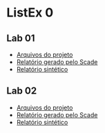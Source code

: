 # ListEx 0


## Lab 01

- <a download href="landing_gear.zip">Arquivos do projeto</a>
- <a download href="LandingGear.pdf">Relatório gerado pelo Scade</a>
- <a download href="ce-237-relatorio-sintetico-lab-01.pdf">Relatório sintético</a>

## Lab 02

- <a download href="Fuel_Management.zip">Arquivos do projeto</a>
- <a download href="FuelManagement.pdf">Relatório gerado pelo Scade</a>
- <a download href="ce-237-relatorio-sintetico-lab-02.pdf">Relatório sintético</a>



